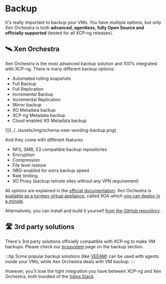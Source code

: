 # Backup

It's really important to backup your VMs. You have multiple options, but only Xen Orchestra is both **advanced, agentless, fully Open Source and officially supported** (tested for all XCP-ng releases).

## 🛰️ Xen Orchestra

Xen Orchestra is the most advanced backup solution and 100% integrated with XCP-ng. There is many different backup options:

* Automated rolling snapshots
* Full Backup
* Full Replication
* Incremental Backup
* Incremental Replication
* Mirror backup
* XO Metadata backup
* XCP-ng Metadata backup
* Cloud enabled XO Metadata backup

<div style={{textAlign: 'center'}}>
![](../../assets/img/schema-new-wording-backup.png)
</div>

And they come with different features:
* NFS, SMB, S3 compatible backup repositories
* Encryption
* Compression
* File level restore
* NBD-enabled for extra backup speed
* Rate limiting
* XO Proxy (backup remote sites without any VPN requirement)



All options are explained in the [official documentation](https://xen-orchestra.com/docs/). Xen Orchestra is [available as a turnkey virtual appliance](https://xen-orchestra.com), called XOA which [you can deploy in a minute](https://vates.tech/deploy).

Alternatively, you can install and build it yourself [from the GitHub repository](https://github.com/vatesfr/xen-orchestra/).

## 🛣️ 3rd party solutions

There's 3rd party solutions officially compatible with XCP-ng to make VM backups. Please check our [ecosystem](../project/ecosystem.md#vm-backup) page on the backup section.

:::tip
Some popular backup solutions (like [VEEAM](https://www.veeam.com/)) can be used with agents inside your VMs, while Xen Orchestra deals with VM backup.
:::

However, you'll lose the tight integration you have between XCP-ng and Xen Orchestra, both bundled of the [Vates Stack](https://vates.tech).